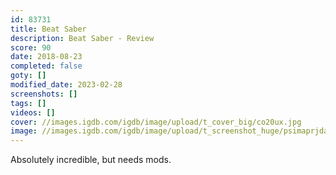 ```yaml
---
id: 83731
title: Beat Saber
description: Beat Saber - Review
score: 90
date: 2018-08-23
completed: false
goty: []
modified_date: 2023-02-28
screenshots: []
tags: []
videos: []
cover: //images.igdb.com/igdb/image/upload/t_cover_big/co20ux.jpg
image: //images.igdb.com/igdb/image/upload/t_screenshot_huge/psimaprjda5od1szsyz0.jpg
---
```

Absolutely incredible, but needs mods.